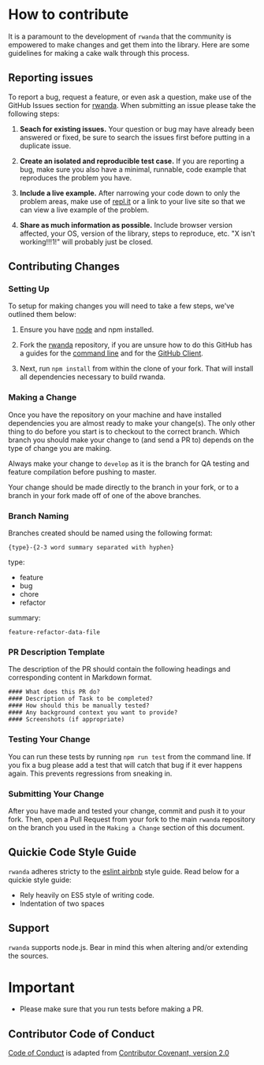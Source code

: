 # How to contribute

It is a paramount to the development of `rwanda` that the community is empowered to make changes and get them into the library. Here are some guidelines for making a cake walk through this process.

## Reporting issues

To report a bug, request a feature, or even ask a question, make use of the GitHub Issues
section for [rwanda][issues]. When submitting an issue please take the following steps:

1. **Seach for existing issues.** Your question or bug may have already been answered or fixed, be sure to search the issues first before putting in a duplicate issue.

2. **Create an isolated and reproducible test case.** If you are reporting a bug, make sure you also have a minimal, runnable, code example that reproduces the problem you have.

3. **Include a live example.** After narrowing your code down to only the problem areas, make use of [repl.it][repl] or a link to your live site so that we can view a live example of the problem.

4. **Share as much information as possible.** Include browser version affected, your OS, version of
   the library, steps to reproduce, etc. "X isn't working!!!1!" will probably just be closed.

## Contributing Changes

### Setting Up

To setup for making changes you will need to take a few steps, we've outlined them below:

1. Ensure you have [node][node] and npm installed.

2. Fork the [rwanda][rwanda] repository, if you are unsure how to do this GitHub has a guides for the [command line][fork-repo] and for the [GitHub Client][fork-client].

3. Next, run `npm install` from within the clone of your fork. That will install all dependencies necessary to build rwanda.

### Making a Change

Once you have the repository on your machine and have installed dependencies you are almost ready to make your change(s). The only other thing to do before you start is to checkout to the correct branch. Which branch you should make your change to (and send a PR to) depends on the type of change you are making.

Always make your change to `develop` as it is the branch for QA testing and feature compilation before pushing to master.

Your change should be made directly to the branch in your fork, or to a branch in your fork made off of one of the above branches.

### Branch Naming

Branches created should be named using the following format:

```
{type}-{2-3 word summary separated with hyphen}
```

type:

- feature
- bug
- chore
- refactor

summary:

```
feature-refactor-data-file
```

### PR Description Template

The description of the PR should contain the following headings and corresponding content in Markdown format.

```
#### What does this PR do?
#### Description of Task to be completed?
#### How should this be manually tested?
#### Any background context you want to provide?
#### Screenshots (if appropriate)
```

### Testing Your Change

You can run these tests by running `npm run test` from the command line. If you fix a bug please add a test that will catch that bug if it ever happens again. This prevents regressions from sneaking in.

### Submitting Your Change

After you have made and tested your change, commit and push it to your fork. Then, open a Pull Request from your fork to the main `rwanda` repository on the branch you used in the `Making a Change` section of this document.

## Quickie Code Style Guide

`rwanda` adheres stricty to the [eslint airbnb](https://www.npmjs.com/package/eslint-config-airbnb-base) style guide. Read below for a quickie style guide:

- Rely heavily on ES5 style of writing code.
- Indentation of two spaces

[issues]: https://github.com/knowbee/rwanda/issues
[rwanda]: https://github.com/knowbee/rwanda
[repl]: http://repl.it
[node]: https://nodejs.org/en/
[fork-repo]: https://help.github.com/articles/fork-a-repo/
[fork-client]: https://guides.github.com/activities/forking/

## Support

`rwanda` supports node.js.
Bear in mind this when altering and/or extending the sources.

# Important

- Please make sure that you run tests before making a PR.

## Contributor Code of Conduct

[Code of Conduct](CONTRIBUTOR_CONVENANT.md) is adapted from [Contributor Covenant, version 2.0](http://contributor-covenant.org/version/2/0)
